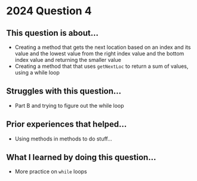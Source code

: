 # 2024 Question 4

## This question is about...
 - Creating a method that gets the next location based on an index and its value and the lowest value from the right index value and the bottom index value and returning the smaller value
 - Creating a method that that uses `getNextLoc` to return a sum of values, using a while loop
## Struggles with this question...
 - Part B and trying to figure out the while loop
## Prior experiences that helped...
 - Using methods in methods to do stuff...
## What I learned by doing this question...
 - More practice on `while` loops
